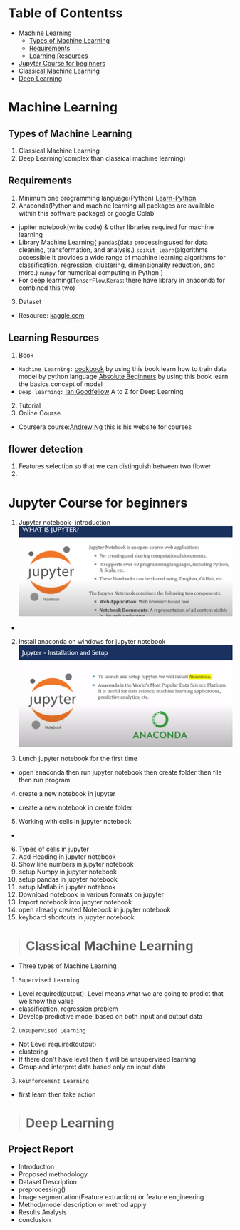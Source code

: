# Table of Contentss
- [Machine Learning](#machine-learning)
  - [Types of Machine Learning](#types-of-machine-learning)
  - [Requirements](#requirements)
  - [Learning Resources](#learning-resources)
- [Jupyter Course for beginners](#jupyter-course-for-beginners)
- [Classical Machine Learning](#classical-machine-learning)
- [Deep Learning](#deep-learning)

# Machine Learning
## Types of Machine Learning
1. Classical Machine Learning
2. Deep Learning(complex than classical machine learning)

## Requirements
1. Minimum one programming language(Python) [Learn-Python](https://learn-python.org)
2. Anaconda(Python and machine learning all packages are available within this software package) 
or google Colab
- jupiter notebook(write code) & other libraries required for machine learning
- Library Machine Learning{ 
    `pandas`(data processing:used for data cleaning, transformation, and analysis.)
    `scikit_learn`(algorithms accessible:It provides a wide range of machine learning algorithms for classification, regression, clustering, dimensionality reduction, and more.)
    `numpy`  for numerical computing in Python
    }
- For deep learning(`TensorFlow`,`Keras`: there have library in anaconda for combined this two)
3. Dataset
- Resource: [kaggle.com](http://kaggle.com)

## Learning Resources
1. Book
- `Machine Learning:` [cookbook](https://drive.google.com/file/d/1bF1zRPvH18sGKJuDBlkaSVuT0siigj-K/view?usp=sharing) by using this book learn how to  train data model by python language
[Absolute Beginners](https://drive.google.com/file/d/1oy6AmdT8OgxZUYSd2P5uWOHuTV0njIPZ/view?usp=sharing) by using this book learn the basics concept of model
- `Deep learning:` [Ian Goodfellow](https://drive.google.com/file/d/1ZZxfvXZoVRBJc8rqmH2pUjg8G9cWiYox/view?usp=sharing) A to Z for Deep Learning
2. Tutorial 
3. Online Course
- Coursera course:[Andrew Ng](https://www.deeplearning.ai/short-courses/) this is his website for courses 


## flower detection
1. Features selection so that we can distinguish between two flower
2. 
# Jupyter Course for beginners 
1. Jupyter notebook- introduction
![Jupyter-Notebook-introduction](images/1Jupyter-notebook-introduction.png)
- 
2. Install anaconda on windows for jupyter notebook
![Jupyter-Notebook-introduction](images/2anaconda.png)

3. Lunch jupyter notebook for the first time
- open anaconda then run jupyter notebook then create folder then file then run program
4. create a new notebook in jupyter 
- create a new notebook in create folder
5. Working with cells in jupyter notebook
- 
6. Types of cells in jupyter
7. Add Heading in jupyter notebook
8. Show line numbers in jupyter notebook
9. setup Numpy in jupyter notebook
10. setup pandas in jupyter notebook
11. setup Matlab in jupyter notebook
12. Download notebook in various formats on jupyter 
13. Import notebook into jupyter notebook
14. open already created Notebook in jupyter notebook
15. keyboard shortcuts in jupyter notebook 
> # Classical Machine Learning
- Three types of Machine Learning
1. `Supervised Learning`
- Level required(output): Level means what we are going to predict that we know the value
- classification, regression problem
- Develop predictive model based on both input and output data
2. `Unsupervised Learning`
- Not Level required(output)
- clustering
- If there don't have level then it will be unsupervised learning
- Group and interpret data based only on input data
3. `Reinforcement Learning`
- first learn then take action

> # Deep Learning



## Project Report
- Introduction 
- Proposed methodology 
- Dataset Description 
- preprocessing() 
- Image segmentation(Feature extraction) or feature engineering 
- Method/model description or method apply 
- Results Analysis 
- conclusion 

